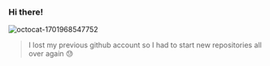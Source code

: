 ### Hi there!
![octocat-1701968547752](https://github.com/cabralpriscila/cabralpriscila/assets/124088364/45ff65ca-983e-4eb9-873a-971627da7807)



> I lost my previous github account so I had to start new repositories all over again 😓

<!--
**cabralpriscila/cabralpriscila** is a ✨ _special_ ✨ repository because its `README.md` (this file) appears on your GitHub profile.

Here are some ideas to get you started:

- 🔭 I’m currently working on ...
- 🌱 I’m currently learning ...
- 👯 I’m looking to collaborate on ...
- 🤔 I’m looking for help with ...
- 💬 Ask me about ...
- 📫 How to reach me: ...
- 😄 Pronouns: ...
- ⚡ Fun fact: ...
-->
